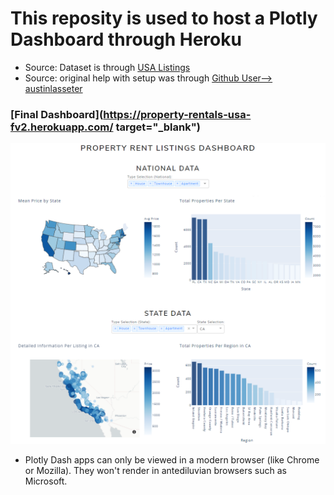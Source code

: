 # This reposity is used to host a Plotly Dashboard through Heroku
* Source: Dataset is through [USA Listings](https://www.kaggle.com/austinreese/usa-housing-listings)
* Source: original help with setup was through [Github User--> austinlasseter](https://github.com/austinlasseter/plotly_dash_tutorial)

### [Final Dashboard](https://property-rentals-usa-fv2.herokuapp.com/ target="_blank")
![Dashboard](/assets/propertylistingsdashboar_illustration.png)


* Plotly Dash apps can only be viewed in a modern browser (like Chrome or Mozilla). They won't render in antediluvian browsers such as Microsoft.
